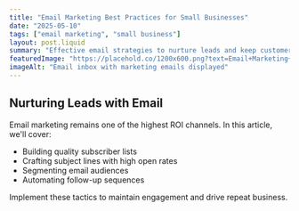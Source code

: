 ```yaml
---
title: "Email Marketing Best Practices for Small Businesses"
date: "2025-05-10"
tags: ["email marketing", "small business"]
layout: post.liquid
summary: "Effective email strategies to nurture leads and keep customers engaged without overwhelming them."
featuredImage: "https://placehold.co/1200x600.png?text=Email+Marketing+Best+Practices"
imageAlt: "Email inbox with marketing emails displayed"
---
```


## Nurturing Leads with Email

Email marketing remains one of the highest ROI channels. In this article, we'll cover:

- Building quality subscriber lists
- Crafting subject lines with high open rates
- Segmenting email audiences
- Automating follow-up sequences

Implement these tactics to maintain engagement and drive repeat business.

